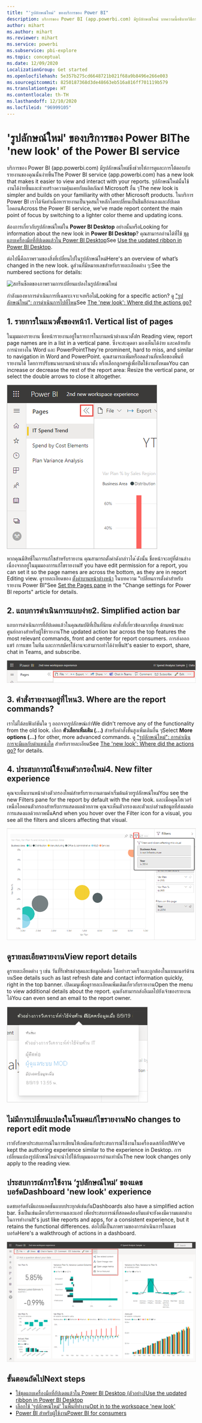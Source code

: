```yaml
---
title: "'รูปลักษณ์ใหม่' ของบริการของ Power BI"
description: บริการของ Power BI (app.powerbi.com) มีรูปลักษณ์ใหม่ บทความนี้อธิบายวิธีการนำทางรายงานโดยใช้รูปลักษณ์ใหม่
author: mihart
ms.author: mihart
ms.reviewer: mihart
ms.service: powerbi
ms.subservice: pbi-explore
ms.topic: conceptual
ms.date: 12/09/2020
LocalizationGroup: Get started
ms.openlocfilehash: 5e357b275cd6648721b021f68a9b8496e266e003
ms.sourcegitcommit: 8250187368d3de48663eb516a816ff701119b579
ms.translationtype: HT
ms.contentlocale: th-TH
ms.lasthandoff: 12/10/2020
ms.locfileid: "96999105"
---
```

# <a name="the-new-look-of-the-power-bi-service"></a><span data-ttu-id="57f16-104">'รูปลักษณ์ใหม่' ของบริการของ Power BI</span><span class="sxs-lookup"><span data-stu-id="57f16-104">The 'new look' of the Power BI service</span></span>

<span data-ttu-id="57f16-105">บริการของ Power BI (app.powerbi.com) มีรูปลักษณ์ใหม่ซึ่งช่วยให้การดูและการโต้ตอบกับรายงานของคุณนั้นง่ายขึ้น</span><span class="sxs-lookup"><span data-stu-id="57f16-105">The Power BI service (app.powerbi.com) has a new look that makes it easier to view and interact with your reports.</span></span> <span data-ttu-id="57f16-106">รูปลักษณ์ใหม่นั้นใช้งานได้ง่ายขึ้นและช่วยสร้างความคุ้นเคยกับผลิตภัณฑ์ Microsoft อื่น ๆ</span><span class="sxs-lookup"><span data-stu-id="57f16-106">The new look is simpler and builds on your familiarity with other Microsoft products.</span></span> <span data-ttu-id="57f16-107">ในบริการ Power BI เราได้จัดทำเนื้อหารายงานเป็นจุดสนใจหลักโดยเปลี่ยนเป็นธีมสีอ่อนลงและอัปเดตไอคอน</span><span class="sxs-lookup"><span data-stu-id="57f16-107">Across the Power BI service, we’ve made report content the main point of focus by switching to a lighter color theme and updating icons.</span></span> 

<span data-ttu-id="57f16-108">ต้องการเกี่ยวกับรูปลักษณ์ใหม่ใน **Power BI Desktop** อย่างนั้นหรือ</span><span class="sxs-lookup"><span data-stu-id="57f16-108">Looking for information about the new look in **Power BI Desktop**?</span></span> <span data-ttu-id="57f16-109">คุณสามารถอ่านได้ที่ใช้ [ชุดแถบเครื่องมือที่อัปเดตแล้วใน Power BI Desktop](../create-reports/desktop-ribbon.md)</span><span class="sxs-lookup"><span data-stu-id="57f16-109">See [Use the updated ribbon in Power BI Desktop](../create-reports/desktop-ribbon.md).</span></span>

<span data-ttu-id="57f16-110">ต่อไปนี้คือภาพรวมของสิ่งที่เปลี่ยนไปในรูปลักษณ์ใหม่</span><span class="sxs-lookup"><span data-stu-id="57f16-110">Here's an overview of what’s changed in the new look.</span></span> <span data-ttu-id="57f16-111">ดูส่วนที่มีหมายเลขสำหรับรายละเอียดต่าง ๆ:</span><span class="sxs-lookup"><span data-stu-id="57f16-111">See the numbered sections for details:</span></span>

![สกรีนช็อตของภาพรวมการเปลี่ยนแปลงในรูปลักษณ์ใหม่](media/service-new-look/power-bi-new-look-changes-callouts.png)

<span data-ttu-id="57f16-113">กำลังมองหาการดำเนินการที่เฉพาะเจาะจงหรือไม่</span><span class="sxs-lookup"><span data-stu-id="57f16-113">Looking for a specific action?</span></span> <span data-ttu-id="57f16-114">ดู ["รูปลักษณ์ใหม่": การดำเนินการไปที่ไหน](service-new-look-where-actions.md)</span><span class="sxs-lookup"><span data-stu-id="57f16-114">See [The 'new look': Where did the actions go?](service-new-look-where-actions.md)</span></span>

## <a name="1-vertical-list-of-pages"></a><span data-ttu-id="57f16-115">1. รายการในแนวตั้งของหน้า</span><span class="sxs-lookup"><span data-stu-id="57f16-115">1. Vertical list of pages</span></span> 
<span data-ttu-id="57f16-116">ในมุมมองรายงาน ชื่อหน้ารายงานอยู่ในรายการในบานหน้าต่างแนวตั้ง</span><span class="sxs-lookup"><span data-stu-id="57f16-116">In Reading view, report page names are in a list in a vertical pane.</span></span> <span data-ttu-id="57f16-117">ซึ่งจะสะดุดตา มองเห็นได้ง่าย และคล้ายกับการนำทางใน Word และ PowerPoint</span><span class="sxs-lookup"><span data-stu-id="57f16-117">They're prominent, hard to miss, and similar to navigation in Word and PowerPoint.</span></span> <span data-ttu-id="57f16-118">คุณสามารถเพิ่มหรือลดส่วนที่เหลือของพื้นที่รายงานได้ โดยการปรับขนาดบานหน้าต่างแนวตั้ง หรือเลือกลูกศรคู่เพื่อปิดใช้งานทั้งหมด</span><span class="sxs-lookup"><span data-stu-id="57f16-118">You can increase or decrease the rest of the report area: Resize the vertical pane, or select the double arrows to close it altogether.</span></span>

![สกรีนช็อตของชื่อหน้ารายงานตามด้านข้าง](media/service-new-look/power-bi-new-look-report-pages.png)

<span data-ttu-id="57f16-120">หากคุณมีสิทธิ์ในการแก้ไขสำหรับรายงาน คุณสามารถตั้งค่าดังกล่าวได ้ดังนั้น ชื่อหน้าจะอยู่ที่ด้านล่าง เนื่องจากอยู่ในมุมมองการแก้ไขรายงาน</span><span class="sxs-lookup"><span data-stu-id="57f16-120">If you have edit permission for a report, you can set it so the page names are across the bottom, as they are in report Editing view.</span></span> <span data-ttu-id="57f16-121">ดูรายละเอียดของ [ตั้งค่าบานหน้าต่างหน้า](../create-reports/power-bi-report-settings.md#set-the-pages-pane) ในบทความ "เปลี่ยนการตั้งค่าสำหรับรายงาน Power BI"</span><span class="sxs-lookup"><span data-stu-id="57f16-121">See [Set the Pages pane](../create-reports/power-bi-report-settings.md#set-the-pages-pane) in the "Change settings for Power BI reports" article for details.</span></span>

## <a name="2-simplified-action-bar"></a><span data-ttu-id="57f16-122">2. แถบการดำเนินการแบบง่าย</span><span class="sxs-lookup"><span data-stu-id="57f16-122">2. Simplified action bar</span></span> 

<span data-ttu-id="57f16-123">แถบการดำเนินการที่อัปเดตแล้วในคุณสมบัติที่เป็นที่นิยม คำสั่งที่เกี่ยวข้องมากที่สุด ด้านหน้าและศูนย์กลางสำหรับผู้ใช้รายงาน</span><span class="sxs-lookup"><span data-stu-id="57f16-123">The updated action bar across the top features the most relevant commands, front and center for report consumers.</span></span> <span data-ttu-id="57f16-124">การส่งออกแชร์ การแชท ในทีม และการสมัครใช้งานจะสามารถทำได้ง่ายขึ้น</span><span class="sxs-lookup"><span data-stu-id="57f16-124">It's easier to export, share, chat in Teams, and subscribe.</span></span> 

![สกรีนช็อตของแถบแอคชันใหม่](media/service-new-look/power-bi-new-look-action-bar.png)

## <a name="3-where-are-the-report-commands"></a><span data-ttu-id="57f16-126">3. คำสั่งรายงานอยู่ที่ไหน</span><span class="sxs-lookup"><span data-stu-id="57f16-126">3. Where are the report commands?</span></span>

<span data-ttu-id="57f16-127">เราไม่ได้ลบฟังก์ชันใด ๆ ออกจากรูปลักษณ์เก่า</span><span class="sxs-lookup"><span data-stu-id="57f16-127">We didn't remove any of the functionality from the old look.</span></span> <span data-ttu-id="57f16-128">เลือก **ตัวเลือกเพิ่มเติม (...)** สำหรับคำสั่งขั้นสูงเพิ่มเติมอื่น ๆ</span><span class="sxs-lookup"><span data-stu-id="57f16-128">Select **More options (...)** for other, more advanced commands.</span></span> <span data-ttu-id="57f16-129">ดู ["รูปลักษณ์ใหม่": การดำเนินการจะมีผลกับตำแหน่งใด](service-new-look-where-actions.md) สำหรับรายละเอียด</span><span class="sxs-lookup"><span data-stu-id="57f16-129">See [The 'new look': Where did the actions go?](service-new-look-where-actions.md) for details.</span></span>

## <a name="4-new-filter-experience"></a><span data-ttu-id="57f16-130">4. ประสบการณ์ใช้งานตัวกรองใหม่</span><span class="sxs-lookup"><span data-stu-id="57f16-130">4. New filter experience</span></span>

<span data-ttu-id="57f16-131">คุณจะเห็นบานหน้าต่างตัวกรองใหม่สำหรับรายงานตามค่าเริ่มต้นด้วยรูปลักษณ์ใหม่</span><span class="sxs-lookup"><span data-stu-id="57f16-131">You see the new Filters pane for the report by default with the new look.</span></span> <span data-ttu-id="57f16-132">และเมื่อคุณโฮเวอร์เหนือไอคอนตัวกรองสำหรับการแสดงผลด้วยภาพ คุณจะเห็นตัวกรองและตัวแบ่งส่วนข้อมูลที่ส่งผลต่อการแสดงผลด้วยภาพนั้น</span><span class="sxs-lookup"><span data-stu-id="57f16-132">And when you hover over the Filter icon for a visual, you see all the filters and slicers affecting that visual.</span></span>

![สกรีนช็อตของตัวกรองและตัวแบ่งส่วนข้อมูลทั้งหมดทส่งผลต่อการแสดงผลด้วยภาพนั้น](media/service-new-look/power-bi-new-look-filters.png)

## <a name="view-report-details"></a><span data-ttu-id="57f16-134">ดูรายละเอียดรายงาน</span><span class="sxs-lookup"><span data-stu-id="57f16-134">View report details</span></span> 

<span data-ttu-id="57f16-135">ดูรายละเอียดต่าง ๆ เช่น วันที่รีเฟรชล่าสุดและข้อมูลติดต่อ ได้อย่างรวดเร็วและถูกต้องในแบนเนอร์ด้านบน</span><span class="sxs-lookup"><span data-stu-id="57f16-135">See details such as last refresh date and contact information quickly, right in the top banner.</span></span>  <span data-ttu-id="57f16-136">เปิดเมนูเพื่อดูรายละเอียดเพิ่มเติมเกี่ยวกับรายงาน</span><span class="sxs-lookup"><span data-stu-id="57f16-136">Open the menu to view additional details about the report.</span></span> <span data-ttu-id="57f16-137">คุณยังสามารถส่งอีเมลไปยังเจ้าของรายงานได้</span><span class="sxs-lookup"><span data-stu-id="57f16-137">You can even send an email to the report owner.</span></span>

![สกรีนช็อตของรายละเอียดดูรายงาน](media/service-new-look/power-bi-new-look-metadata.png)

## <a name="no-changes-to-report-edit-mode"></a><span data-ttu-id="57f16-139">ไม่มีการเปลี่ยนแปลงในโหมดแก้ไขรายงาน</span><span class="sxs-lookup"><span data-stu-id="57f16-139">No changes to report edit mode</span></span> 

<span data-ttu-id="57f16-140">เรายังรักษาประสบการณ์ในการเขียนให้เหมือนกับประสบการณ์ใช้งานในเครื่องเดสก์ท็อป</span><span class="sxs-lookup"><span data-stu-id="57f16-140">We’ve kept the authoring experience similar to the experience in Desktop.</span></span> <span data-ttu-id="57f16-141">การเปลี่ยนแปลงรูปลักษณ์ใหม่จะนำไปใช้กับมุมมองการอ่านเท่านั้น</span><span class="sxs-lookup"><span data-stu-id="57f16-141">The new look changes only apply to the reading view.</span></span>

## <a name="dashboard-new-look-experience"></a><span data-ttu-id="57f16-142">ประสบการณ์การใช้งาน ‘รูปลักษณ์ใหม่’ ของแดชบอร์ด</span><span class="sxs-lookup"><span data-stu-id="57f16-142">Dashboard 'new look' experience</span></span> 

<span data-ttu-id="57f16-143">แดชบอร์ดยังมีแถบแอคชันแบบประยุกต์เช่นกัน</span><span class="sxs-lookup"><span data-stu-id="57f16-143">Dashboards also have a simplified action bar.</span></span> <span data-ttu-id="57f16-144">ซึ่งเป็นเช่นเดียวกับรายงานและแอป เพื่อประสบการณ์ที่สอดคล้องกันแต่จะยังคงมีความแตกต่างในการทำงาน</span><span class="sxs-lookup"><span data-stu-id="57f16-144">It's just like reports and apps, for a consistent experience, but it retains the functional differences.</span></span> <span data-ttu-id="57f16-145">ต่อไปนี้เป็นภาพรวมของการดำเนินการในแดชบอร์ด</span><span class="sxs-lookup"><span data-stu-id="57f16-145">Here's a walkthrough of actions in a dashboard.</span></span>
 
![สกรีนช็อตของแถบแอคชันของแดชบอร์ดในรูปลักษณ์ใหม่](media/service-new-look/power-bi-dashboard-action-bar-new.png)

## <a name="next-steps"></a><span data-ttu-id="57f16-147">ขั้นตอนถัดไป</span><span class="sxs-lookup"><span data-stu-id="57f16-147">Next steps</span></span>

- [<span data-ttu-id="57f16-148">ใช้ชุดแถบเครื่องมือที่อัปเดตแล้วใน Power BI Desktop (ตัวอย่าง)</span><span class="sxs-lookup"><span data-stu-id="57f16-148">Use the updated ribbon in Power BI Desktop</span></span>](../create-reports/desktop-ribbon.md)
- [<span data-ttu-id="57f16-149">เลือกใช้ 'รูปลักษณ์ใหม่' ในพื้นที่ทำงาน</span><span class="sxs-lookup"><span data-stu-id="57f16-149">Opt in to the workspace 'new look'</span></span>](../collaborate-share/service-workspaces-new-look.md)
- [<span data-ttu-id="57f16-150">Power BI สำหรับผู้ใช้งาน</span><span class="sxs-lookup"><span data-stu-id="57f16-150">Power BI for consumers</span></span>](end-user-consumer.md)
